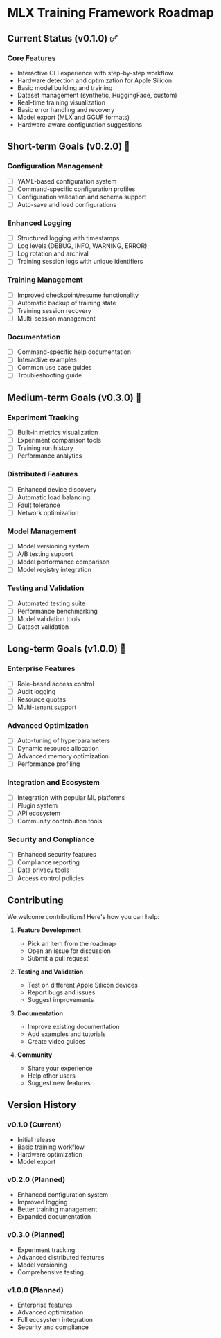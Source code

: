 # MLX Training Framework Roadmap

## Current Status (v0.1.0) ✅

### Core Features

- Interactive CLI experience with step-by-step workflow
- Hardware detection and optimization for Apple Silicon
- Basic model building and training
- Dataset management (synthetic, HuggingFace, custom)
- Real-time training visualization
- Basic error handling and recovery
- Model export (MLX and GGUF formats)
- Hardware-aware configuration suggestions

## Short-term Goals (v0.2.0) 🎯

### Configuration Management

- [ ] YAML-based configuration system
- [ ] Command-specific configuration profiles
- [ ] Configuration validation and schema support
- [ ] Auto-save and load configurations

### Enhanced Logging

- [ ] Structured logging with timestamps
- [ ] Log levels (DEBUG, INFO, WARNING, ERROR)
- [ ] Log rotation and archival
- [ ] Training session logs with unique identifiers

### Training Management

- [ ] Improved checkpoint/resume functionality
- [ ] Automatic backup of training state
- [ ] Training session recovery
- [ ] Multi-session management

### Documentation

- [ ] Command-specific help documentation
- [ ] Interactive examples
- [ ] Common use case guides
- [ ] Troubleshooting guide

## Medium-term Goals (v0.3.0) 🌟

### Experiment Tracking

- [ ] Built-in metrics visualization
- [ ] Experiment comparison tools
- [ ] Training run history
- [ ] Performance analytics

### Distributed Features

- [ ] Enhanced device discovery
- [ ] Automatic load balancing
- [ ] Fault tolerance
- [ ] Network optimization

### Model Management

- [ ] Model versioning system
- [ ] A/B testing support
- [ ] Model performance comparison
- [ ] Model registry integration

### Testing and Validation

- [ ] Automated testing suite
- [ ] Performance benchmarking
- [ ] Model validation tools
- [ ] Dataset validation

## Long-term Goals (v1.0.0) 🚀

### Enterprise Features

- [ ] Role-based access control
- [ ] Audit logging
- [ ] Resource quotas
- [ ] Multi-tenant support

### Advanced Optimization

- [ ] Auto-tuning of hyperparameters
- [ ] Dynamic resource allocation
- [ ] Advanced memory optimization
- [ ] Performance profiling

### Integration and Ecosystem

- [ ] Integration with popular ML platforms
- [ ] Plugin system
- [ ] API ecosystem
- [ ] Community contribution tools

### Security and Compliance

- [ ] Enhanced security features
- [ ] Compliance reporting
- [ ] Data privacy tools
- [ ] Access control policies

## Contributing

We welcome contributions! Here's how you can help:

1. **Feature Development**
   - Pick an item from the roadmap
   - Open an issue for discussion
   - Submit a pull request

2. **Testing and Validation**
   - Test on different Apple Silicon devices
   - Report bugs and issues
   - Suggest improvements

3. **Documentation**
   - Improve existing documentation
   - Add examples and tutorials
   - Create video guides

4. **Community**
   - Share your experience
   - Help other users
   - Suggest new features

## Version History

### v0.1.0 (Current)

- Initial release
- Basic training workflow
- Hardware optimization
- Model export

### v0.2.0 (Planned)

- Enhanced configuration system
- Improved logging
- Better training management
- Expanded documentation

### v0.3.0 (Planned)

- Experiment tracking
- Advanced distributed features
- Model versioning
- Comprehensive testing

### v1.0.0 (Planned)

- Enterprise features
- Advanced optimization
- Full ecosystem integration
- Security and compliance
